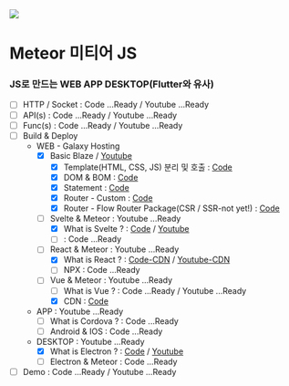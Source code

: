 <img src="https://user-images.githubusercontent.com/841294/26841702-0902bbee-4af3-11e7-9805-0618da66a246.png" />

# Meteor 미티어 JS

### JS로 만드는 WEB APP DESKTOP(Flutter와 유사)
- [ ] HTTP / Socket : Code ...Ready / Youtube ...Ready
- [ ] API(s) : Code ...Ready / Youtube ...Ready
- [ ] Func(s) : Code ...Ready / Youtube ...Ready
- [ ] Build & Deploy
  - WEB - Galaxy Hosting
    - [x] Basic Blaze / [Youtube](https://youtu.be/uItIGkh9HCQ)
      - [x] Template(HTML, CSS, JS) 분리 및 호출 : [Code](https://github.com/doyle-flutter/basicMeteor/blob/main/client/temp.html)
      - [x] DOM & BOM : [Code](https://github.com/doyle-flutter/basicMeteor/blob/main/client/temp.html)
      - [x] Statement : [Code](https://github.com/doyle-flutter/basicMeteor/blob/main/client/main.js)
      - [x] Router - Custom : [Code](https://github.com/doyle-flutter/basicMeteor/blob/main/client/main.js)
      - [x] Router - Flow Router Package(CSR / SSR-not yet!) : [Code](https://github.com/doyle-flutter/basicMeteor/blob/main/client/main.js)
    - [ ] Svelte & Meteor : Youtube ...Ready
      - [x] What is Svelte ? : [Code](https://github.com/doyle-flutter/basicSvelte) / [Youtube](https://youtube.com/playlist?list=PLIKnSA4GMR4MmvBUwhvEcY3NKi5jnsRzl)
      - [ ] : Code ...Ready
    - [ ] React & Meteor : Youtube ...Ready
      - [x] What is React ? : [Code-CDN](https://github.com/doyle-flutter/basicReact) / [Youtube-CDN](https://youtube.com/playlist?list=PLIKnSA4GMR4OgvanNtAfCTdrLQ-kc1SVu)
      - [ ] NPX : Code ...Ready
    - [ ] Vue & Meteor : Youtube ...Ready
      - [ ] What is Vue ? : Code ...Ready / Youtube ...Ready
      - [x] CDN : [Code](https://github.com/doyle-flutter/basicMeteor/blob/main/client/main.js)
  - APP : Youtube ...Ready
    - [ ] What is Cordova ? : Code ...Ready
    - [ ] Android & IOS : Code ...Ready
  - DESKTOP : Youtube ...Ready
    - [x] What is Electron ? : [Code](https://github.com/doyle-flutter/myElectron) / [Youtube](https://youtube.com/playlist?list=PLIKnSA4GMR4Pf-R9B8SxicTBav8QVV8dk)
    - [ ] Electron & Meteor : Code ...Ready
- [ ] Demo : Code ...Ready / Youtube ...Ready
